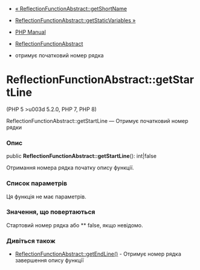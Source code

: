 - [«
ReflectionFunctionAbstract::getShortName](reflectionfunctionabstract.getshortname.md)
- [ReflectionFunctionAbstract::getStaticVariables
»](reflectionfunctionabstract.getstaticvariables.md)

- [PHP Manual](index.md)
- [ReflectionFunctionAbstract](class.reflectionfunctionabstract.md)
- отримує початковий номер рядка

# ReflectionFunctionAbstract::getStartLine

(PHP 5 \>u003d 5.2.0, PHP 7, PHP 8)

ReflectionFunctionAbstract::getStartLine — Отримує початковий номер
рядки

### Опис

public **ReflectionFunctionAbstract::getStartLine**(): int\|false

Отримання номера рядка початку опису функції.

### Список параметрів

Ця функція не має параметрів.

### Значення, що повертаються

Стартовий номер рядка або ** false, якщо невідомо.

### Дивіться також

- [ReflectionFunctionAbstract::getEndLine()](reflectionfunctionabstract.getendline.md) -
Отримує номер рядка завершення опису функції
